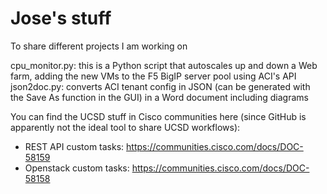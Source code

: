 # Jose's stuff
To share different projects I am working on

cpu_monitor.py: this is a Python script that autoscales up and down a Web farm, adding the new VMs to the F5 BigIP server pool using ACI's API
json2doc.py: converts ACI tenant config in JSON (can be generated with the Save As function in the GUI) in a Word document including diagrams

You can find the UCSD stuff in Cisco communities here (since GitHub is apparently not the ideal tool to share UCSD workflows):
- REST API custom tasks: https://communities.cisco.com/docs/DOC-58159
- Openstack custom tasks: https://communities.cisco.com/docs/DOC-58158

